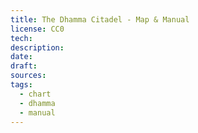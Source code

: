 ```yaml
---
title: The Dhamma Citadel - Map & Manual
license: CC0
tech: 
description: 
date: 
draft: 
sources: 
tags:
  - chart
  - dhamma
  - manual
---
```


